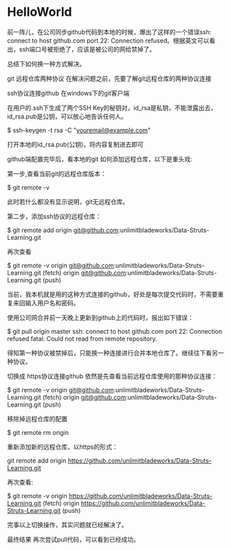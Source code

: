 # HelloWorld
前一阵儿，在公司同步github代码到本地的时候，爆出了这样的一个错误ssh: connect to host github.com port 22: Connection refused。根据英文可以看出，ssh端口号被拒绝了，应该是被公司的网给禁掉了。

总结下如何换一种方式解决。

git 远程仓库两种协议
在解决问题之前，先要了解git远程仓库的两种协议连接

ssh协议连接github
在windows下的git客户端

在用户的.ssh下生成了两个SSH Key的秘钥对，id_rsa是私钥，不能泄露出去，id_rsa.pub是公钥，可以放心地告诉任何人。

$ ssh-keygen -t rsa -C "youremail@example.com"

打开本地的id_rsa.pub(公钥)，将内容复制进去即可

github端配置完毕后，看本地的git 如何添加远程仓库，以下是重头戏:

第一步,查看当前git的远程仓库版本：

$ git remote -v

此时若什么都没有显示说明，git无远程仓库。

第二步，添加ssh协议的远程仓库：

$ git remote add origin git@github.com:unlimitbladeworks/Data-Struts-Learning.git

再次查看

$ git remote -v
origin  git@github.com:unlimitbladeworks/Data-Struts-Learning.git (fetch)
origin  git@github.com:unlimitbladeworks/Data-Struts-Learning.git (push)

当前，我本机就是用的这种方式连接的github，好处是每次提交代码时，不需要重复来回输入用户名和密码。

使用公司网合并前一天晚上更新到github上的代码时，报出如下错误：

$ git pull origin master
ssh: connect to host github.com port 22: Connection refused
fatal: Could not read from remote repository.

得知第一种协议被禁掉后，只能换一种连接进行合并本地仓库了。继续往下看另一种协议。

切换成 https协议连接github
依然是先查看当前远程仓库使用的那种协议连接：

$ git remote -v
origin  git@github.com:unlimitbladeworks/Data-Struts-Learning.git (fetch)
origin  git@github.com:unlimitbladeworks/Data-Struts-Learning.git (push)

移除掉远程仓库的配置

$ git remote rm origin

重新添加新的远程仓库，以https的形式：

git remote add origin https://github.com/unlimitbladeworks/Data-Struts-Learning.git

再次查看:

$ git remote -v
origin  https://github.com/unlimitbladeworks/Data-Struts-Learning.git (fetch)
origin  https://github.com/unlimitbladeworks/Data-Struts-Learning.git (push)

完事以上切换操作，其实问题就已经解决了。

最终结果
再次尝试pull代码，可以看到已经成功。
